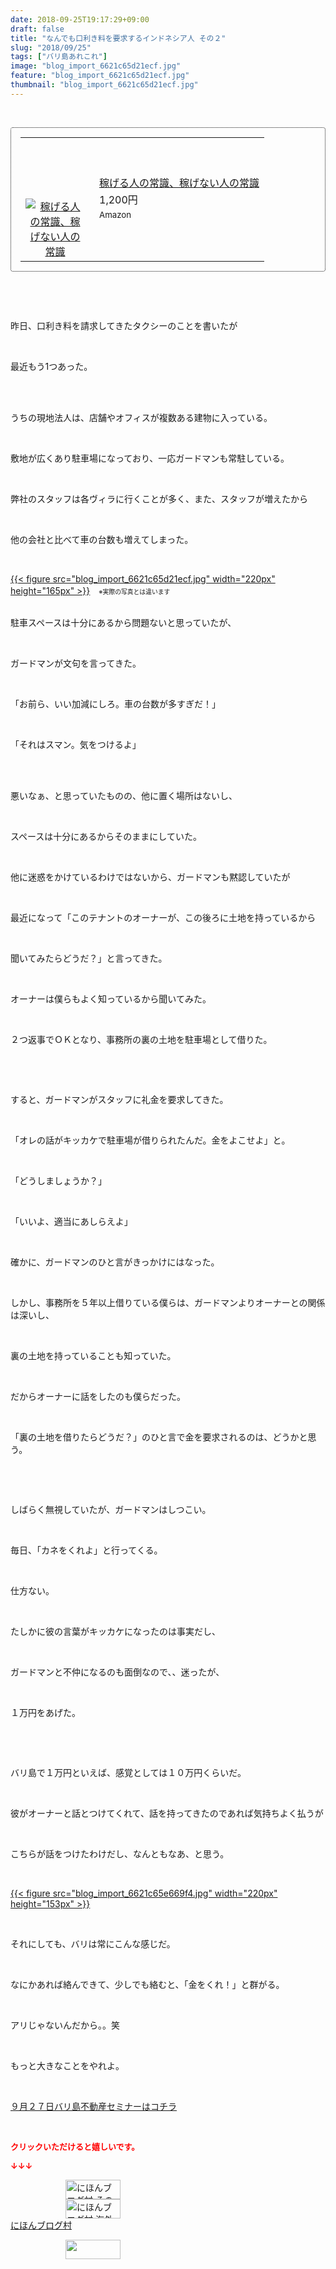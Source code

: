 ```yaml
---
date: 2018-09-25T19:17:29+09:00
draft: false
title: "なんでも口利き料を要求するインドネシア人 その２"
slug: "2018/09/25"
tags: ["バリ島あれこれ"]
image: "blog_import_6621c65d21ecf.jpg"
feature: "blog_import_6621c65d21ecf.jpg"
thumbnail: "blog_import_6621c65d21ecf.jpg"
---
```

<p> </p><div contenteditable="false" style="padding: 15px; border-radius: 4px; border: 1px dotted currentColor; border-image: none;"><table border="0" cellpadding="0" cellspacing="0" style="margin: 0px; table-layout: fixed;" width="100%">	<tbody width="100%">		<tr>			<td aligin="center" style="vertical-align: middle;" width="95"><span style="text-align: center; display: block;"><a alt0="AmebaAffiliate" alt1="稼げる人の常識、稼げない人の常識" alt2="Amazon" alt3="https://images-fe.ssl-images-amazon.com/images/I/51Ft8zEBpkL._SL160_.jpg" alt4="1" href="4802110227?SubscriptionId=AKIAJLD6FH2TADXIQKDQ&amp;tag=amebablog-a2371184-22&amp;linkCode=xm2&amp;camp=2025&amp;creative=165953&amp;creativeASIN=4802110227" target="_blank"><img alt="稼げる人の常識、稼げない人の常識" border="0" data-img="affiliate" src="data:image/svg+xml;charset=utf-8,%3Csvg%20xmlns%3D%22http%3A%2F%2Fwww.w3.org%2F2000%2Fsvg%22%20title%3D%22Placeholder%20for%20Images%22%20role%3D%22presentation%22%20viewBox%3D%220%200%201%201%22%20%2F%3E" style="margin: 0px; vertical-align: middle; max-width: 95px;" data-src="https://images-fe.ssl-images-amazon.com/images/I/51Ft8zEBpkL._SL160_.jpg"/><noscript><img alt="稼げる人の常識、稼げない人の常識" border="0" data-img="affiliate" src="https://images-fe.ssl-images-amazon.com/images/I/51Ft8zEBpkL._SL160_.jpg" style="margin: 0px; vertical-align: middle; max-width: 95px;"></noscript></a></span></td>			<td style="line-height: 1.5; padding-left: 15px; vertical-align: middle;"><a alt0="AmebaAffiliate" alt1="稼げる人の常識、稼げない人の常識" alt2="Amazon" alt3="https://images-fe.ssl-images-amazon.com/images/I/51Ft8zEBpkL._SL160_.jpg" alt4="1" href="4802110227?SubscriptionId=AKIAJLD6FH2TADXIQKDQ&amp;tag=amebablog-a2371184-22&amp;linkCode=xm2&amp;camp=2025&amp;creative=165953&amp;creativeASIN=4802110227" target="_blank">稼げる人の常識、稼げない人の常識</a>			<div style="padding: 3px 0px;">1,200円</div>			<div style="font-size: 0.83em;">Amazon</div></td>		</tr>	</tbody></table></div><p> </p><p> </p><p>昨日、口利き料を請求してきたタクシーのことを書いたが</p><p> </p><p>最近もう1つあった。</p><p> </p><p><br/>うちの現地法人は、店舗やオフィスが複数ある建物に入っている。</p><p> </p><p>敷地が広くあり駐車場になっており、一応ガードマンも常駐している。</p><p> </p><p>弊社のスタッフは各ヴィラに行くことが多く、また、スタッフが増えたから</p><p> </p><p>他の会社と比べて車の台数も増えてしまった。</p><p> </p><p><a href="blog_import_6621c65d21ecf.jpg">{{< figure src="blog_import_6621c65d21ecf.jpg" width="220px" height="165px" >}}</a>　<span style="font-size: 0.7em;">※実際の写真とは違います</span></p><p><br/>駐車スペースは十分にあるから問題ないと思っていたが、</p><p> </p><p>ガードマンが文句を言ってきた。</p><p> </p><p>「お前ら、いい加減にしろ。車の台数が多すぎだ！」</p><p> </p><p>「それはスマン。気をつけるよ」</p><p> </p><p><br/>悪いなぁ、と思っていたものの、他に置く場所はないし、</p><p> </p><p>スペースは十分にあるからそのままにしていた。</p><p> </p><p>他に迷惑をかけているわけではないから、ガードマンも黙認していたが</p><p> </p><p>最近になって「このテナントのオーナーが、この後ろに土地を持っているから</p><p> </p><p>聞いてみたらどうだ？」と言ってきた。</p><p> </p><p>オーナーは僕らもよく知っているから聞いてみた。</p><p> </p><p>２つ返事でＯＫとなり、事務所の裏の土地を駐車場として借りた。</p><p> </p><p> </p><p>すると、ガードマンがスタッフに礼金を要求してきた。</p><p> </p><p>「オレの話がキッカケで駐車場が借りられたんだ。金をよこせよ」と。</p><p> </p><p>「どうしましょうか？」</p><p> </p><p>「いいよ、適当にあしらえよ」</p><p> </p><p>確かに、ガードマンのひと言がきっかけにはなった。</p><p> </p><p>しかし、事務所を５年以上借りている僕らは、ガードマンよりオーナーとの関係は深いし、</p><p> </p><p>裏の土地を持っていることも知っていた。</p><p> </p><p>だからオーナーに話をしたのも僕らだった。</p><p> </p><p>「裏の土地を借りたらどうだ？」のひと言で金を要求されるのは、どうかと思う。</p><p> </p><p> </p><p>しばらく無視していたが、ガードマンはしつこい。</p><p> </p><p>毎日、「カネをくれよ」と行ってくる。</p><p> </p><p>仕方ない。</p><p> </p><p>たしかに彼の言葉がキッカケになったのは事実だし、</p><p> </p><p>ガードマンと不仲になるのも面倒なので、、迷ったが、</p><p> </p><p>１万円をあげた。</p><p> </p><p> </p><p>バリ島で１万円といえば、感覚としては１０万円くらいだ。</p><p> </p><p>彼がオーナーと話とつけてくれて、話を持ってきたのであれば気持ちよく払うが</p><p> </p><p>こちらが話をつけたわけだし、なんともなあ、と思う。</p><p> </p><p><a href="blog_import_6621c65e669f4.jpg">{{< figure src="blog_import_6621c65e669f4.jpg" width="220px" height="153px" >}}</a></p><p> </p><p>それにしても、バリは常にこんな感じだ。</p><p> </p><p>なにかあれば絡んできて、少しでも絡むと、「金をくれ！」と群がる。</p><p> </p><p>アリじゃないんだから。。笑</p><p> </p><p>もっと大きなことをやれよ。</p><p> </p><p><a href="entry-12406079825.html" target="_blank">９月２７日バリ島不動産セミナーはコチラ</a></p><p> </p><p><font color="#ff0000" size="2"><strong>クリックいただけると嬉しいです。</strong></font></p><p><font color="#ff0000" size="2"><strong>↓↓↓</strong></font></p><p><a href="ranking.html?p_cid=01260127" id="&amp;blogmura_banner" target="_blank"><img alt="にほんブログ村 その他生活ブログ 不動産投資へ" border="0" height="31" src="data:image/svg+xml;charset=utf-8,%3Csvg%20xmlns%3D%22http%3A%2F%2Fwww.w3.org%2F2000%2Fsvg%22%20title%3D%22Placeholder%20for%20Images%22%20role%3D%22presentation%22%20viewBox%3D%220%200%2088%2031%22%20%2F%3E" width="88" data-src="https://img-proxy.blog-video.jp/images?url=http%3A%2F%2Flife.blogmura.com%2Fhudousantoushi%2Fimg%2Fhudousantoushi88_31.gif" style="aspect-ratio: auto 88 / 31;"/><noscript><img alt="にほんブログ村 その他生活ブログ 不動産投資へ" border="0" height="31" src="https://img-proxy.blog-video.jp/images?url=http%3A%2F%2Flife.blogmura.com%2Fhudousantoushi%2Fimg%2Fhudousantoushi88_31.gif" width="88"></noscript></a><br/><a href="ranking.html?p_cid=01260127" target="_blank"><img alt="にほんブログ村 海外生活ブログ バリ島情報へ" border="0" height="31" src="data:image/svg+xml;charset=utf-8,%3Csvg%20xmlns%3D%22http%3A%2F%2Fwww.w3.org%2F2000%2Fsvg%22%20title%3D%22Placeholder%20for%20Images%22%20role%3D%22presentation%22%20viewBox%3D%220%200%2088%2031%22%20%2F%3E" width="88" data-src="https://img-proxy.blog-video.jp/images?url=http%3A%2F%2Foverseas.blogmura.com%2Fbali%2Fimg%2Fbali88_31.gif" style="aspect-ratio: auto 88 / 31;"/><noscript><img alt="にほんブログ村 海外生活ブログ バリ島情報へ" border="0" height="31" src="https://img-proxy.blog-video.jp/images?url=http%3A%2F%2Foverseas.blogmura.com%2Fbali%2Fimg%2Fbali88_31.gif" width="88"></noscript></a><br/><a href="ranking.html?p_cid=01260127" target="_blank">にほんブログ村</a></p><p><a href="link.php?1804582" title="人気ブログランキングへ"><img border="0" height="31" src="data:image/svg+xml;charset=utf-8,%3Csvg%20xmlns%3D%22http%3A%2F%2Fwww.w3.org%2F2000%2Fsvg%22%20title%3D%22Placeholder%20for%20Images%22%20role%3D%22presentation%22%20viewBox%3D%220%200%2088%2031%22%20%2F%3E" width="88" data-src="https://blog.with2.net/img/banner/banner_22.gif" style="aspect-ratio: auto 88 / 31;"/><noscript><img border="0" height="31" src="https://blog.with2.net/img/banner/banner_22.gif" width="88"></noscript></a></p><p> </p>

